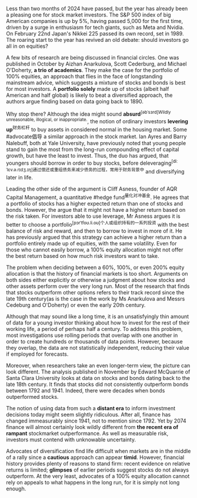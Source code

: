 Less than two months of 2024 have passed, but the year has already been a pleasing one for stock market investors. The S&P 500 index of big American companies is up by 5%, having passed 5,000 for the first time, driven by a surge in enthusiasm for tech giants, such as Meta and Nvidia. On February 22nd Japan's Nikkei 225 passed its own record, set in 1989. The roaring start to the year has revived an old debate: should investors go all in on equities?

A few bits of research are being discussed in financial circles. One was published in October by Aizhan Anarkulova, Scott Cederburg, and Michael O'Doherty, **a trio of academics**. They make the case for the portfolio of 100% equities, an approach that flies in the face of longstanding mainstream advice, which suggests a mixture of stocks and bonds is best for most investors. A **portfolio solely** made up of stocks (albeit half American and half global) is likely to beat a diversified approach, the authors argue finding based on data going back to 1890.

Why stop there? Although the idea might sound **absurd**<sup>[əbˈsɜrd]Wildly unreasonable, illogical, or inappropriate.</sup>, the notion of ordinary investors **levering up**<sup>财务杠杆</sup> to buy assets in considered normal in the housing market. Some #advocate倡导 a similar approach in the stock market. Ian Ayres and Barry Nalebuff, both at Yale University, have previously noted that young people stand to gain the most from the long-run compounding effect of capital growth, but have the least to invest. Thus, the duo has argued, that youngers should borrow in order to buy stocks, before deleveraging<sup>[diːˈlɛv.ə.rɪdʒ.ɪŋ]通过偿还或重组债务来减少债务的过程，常用于财务背景中</sup> and diversifying later in life.

Leading the other side of the argument is Cliff Asness, founder of AQR Capital Management, a quantitative #hedge fund<sup>量化对冲基金</sup>. He agrees that a portfolio of stocks has a higher expected return than one of stocks and bonds. However, the argue that it might not have a higher return based on the risk taken. For investors able to use leverage, Mr Asness argues it is better to choose a portfolio<sup>[pɔrˈtfoʊ.li.oʊ]个人或组织持有的一系列投资</sup> with the best balance of risk and reward, and then to borrow to invest in more of it. He has previously argued that this strategy can achieve a higher return than a portfolio entirely made up of equities, with the same volatility. Even for those who cannot easily borrow, a 100% equity allocation might not offer the best return based on how much risk investors want to take. 

The problem when deciding between a 60%, 100%, or even 200% equity allocation is that the history of financial markets is too short. Arguments on both sides either explicitly or otherwise a judgment about how stocks and other assets perform over the very long run. Most of the research that finds that stocks outperform other options refers to their track record since the late 19th century(as is the case in the work by Ms Anarkulova and Messrs Cedeburg and O'Doherty) or even the early 20th century.

Although that may sound like a long time, it is an unsatisfyingly thin amount of data for a young investor thinking about how to invest for the rest of their working life, a period of perhaps half a century. To address this problem, most investigations use rolling periods that overlap with one another in order to create hundreds or thousands of data points. However, because they overlap, the data are not statistically independent, reducing their value if employed for forecasts.

Moreover, when researchers take an even longer-term view, the picture can look different. The analysis published in November by Edward McQuarrie of Santa Clara University looks at data on stocks and bonds dating back to the late 18th century. It finds that stocks did not consistently outperform bonds between 1792 and 1941. Indeed, there were decades when bonds outperformed stocks.

The notion of using data from such a **distant era** to inform investment decisions today might seem slightly ridiculous. After all, finance has changed immeasurably since 1941, not to mention since 1792. Yet by 2074 finance will almost certainly look wildly different from **the recent era of rampant** stockmarket outperformance. As well as measurable risk, investors must contend with unknowable uncertainty.

Advocates of diversification find life difficult when markets are in the middle of a rally since a **cautious** approach can appear **timid**. However, financial history provides plenty of reasons to stand firm: recent evidence on relative returns is limited; **glimpses** of earlier periods suggest stocks do not always outperform. At the very least, advocates of a 100% equity allocation cannot rely on appeals to what happens in the long run, for it is simply not long enough.

